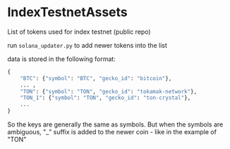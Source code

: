 # IndexTestnetAssets
List of tokens used for index testnet (public repo)



run ```solana_updater.py``` to add newer tokens into the list



data is stored in the following format:

```python
{
    "BTC": {"symbol": "BTC", "gecko_id": "bitcoin"},
    ... ,
    "TON": {"symbol": "TON", "gecko_id": "tokamak-network"},
    "TON_1": {"symbol": "TON", "gecko_id": "ton-crystal"},
    ...
}
```
So the keys are generally the same as symbols. But when the symbols are ambiguous,
"_<int>" suffix is added to the newer coin - like in the example of "TON"